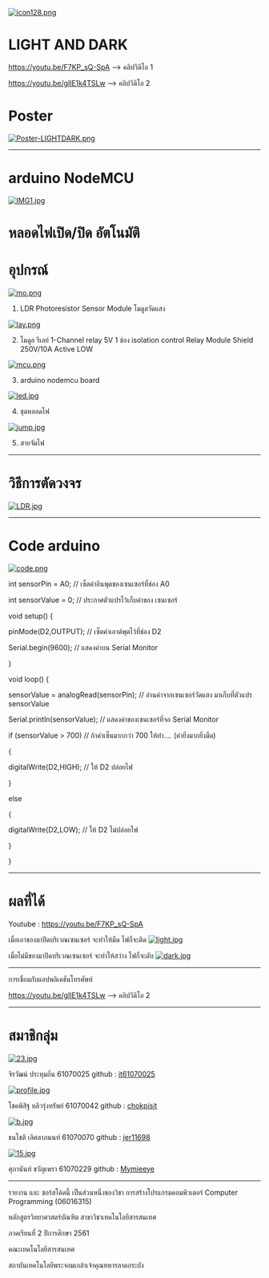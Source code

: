 [![icon128.png](https://i.postimg.cc/J7pFtT8k/icon128.png)](https://postimg.cc/ThW04Jpd) 
# LIGHT AND DARK

https://youtu.be/F7KP_sQ-SpA  -->  คลิปวิดิโอ 1

https://youtu.be/gIlE1k4TSLw  -->  คลิปวิดิโอ 2

# Poster
[![Poster-LIGHTDARK.png](https://i.postimg.cc/VLyJ7hYX/Poster-LIGHTDARK.png)](https://postimg.cc/c6m1CXtJ)

--------------------------------------------------------------------------------------------------------------------------------------------
# arduino NodeMCU
[![IMG1.jpg](https://i.postimg.cc/fyYp3sfj/IMG1.jpg)](https://postimg.cc/9wFJSvSr)
# หลอดไฟเปิด/ปิด อัตโนมัติ

# อุปกรณ์
[![mo.png](https://i.postimg.cc/43bZmrXg/mo.png)](https://postimg.cc/qtRWFDtb)

1. LDR Photoresistor Sensor Module โมดูลวัดแสง

[![lay.png](https://i.postimg.cc/W4SCRj2h/lay.png)](https://postimg.cc/t1Z2PKnj)

2. โมดูล รีเลย์ 1-Channel relay 5V 1 ช่อง isolation control Relay Module Shield 250V/10A Active LOW

[![mcu.png](https://i.postimg.cc/9F6j1WM2/mcu.png)](https://postimg.cc/BXBynfH7)

3. arduino nodemcu board

[![led.jpg](https://i.postimg.cc/fW3zvqKx/led.jpg)](https://postimg.cc/grWbzD1J)

4. ชุดหลอดไฟ

[![jump.jpg](https://i.postimg.cc/PrYdgL0J/jump.jpg)](https://postimg.cc/6y6sRQWx)

5. สายจัมไฟ

--------------------------------------------------------------------------------------------------------------------------------------------

# วิธีการตัดวงจร
[![LDR.jpg](https://i.postimg.cc/zBKdzrNC/LDR.jpg)](https://postimg.cc/vg87hCcT)

--------------------------------------------------------------------------------------------------------------------------------------------

# Code arduino
[![code.png](https://i.postimg.cc/HxdMMD54/code.png)](https://postimg.cc/LqQhdWxn)


int sensorPin = A0; // เซ็ตค่าอินพุตของเซนเซอร์ที่ช่อง A0

int sensorValue = 0; // ประกาศตัวแปรไว้เก็บค่าของ เซนเซอร์


void setup() {

pinMode(D2,OUTPUT); // เซ็ตค่าเอาต์พุตไว้ที่ช่อง D2

Serial.begin(9600); // แสดงค่าบน Serial Monitor

}


void loop() {

sensorValue = analogRead(sensorPin); // อ่านค่าจากเซนเซอร์วัดแสง มาเก็บที่ตัวแปร sensorValue

Serial.println(sensorValue); // แสดงค่าของเซนเซอร์ที่จอ Serial Monitor

if (sensorValue > 700) // ถ้าค่าเซ็นมากกว่า 700 ให้ทำ.... (ค่ายิ่งมากยิ่งมืด)

{

digitalWrite(D2,HIGH); // ให้ D2 ปล่อยไฟ

}

else

{

digitalWrite(D2,LOW); // ให้ D2 ไม่ปล่อยไฟ

}

}

--------------------------------------------------------------------------------------------------------------------------------------------

# ผลที่ได้

Youtube :  https://youtu.be/F7KP_sQ-SpA

เมื่อเอาของมาปิดบริเวณเซนเซอร์ จะทำให้มืด ไฟก็จะติด
[![light.jpg](https://i.postimg.cc/rybmX2mn/light.jpg)](https://postimg.cc/Sj6qC5cC)

เมื่อไม่มีของมาปิดบริเวณเซนเซอร์ จะทำให้สว่าง ไฟก็จะดับ
[![dark.jpg](https://i.postimg.cc/Nf9K5fSv/dark.jpg)](https://postimg.cc/w7zqrH9w)

--------------------------------------------------------------------------------------------------------------------------------------------

การเชื่อมกับแอปพลิเคชันโทรศัพท์


https://youtu.be/gIlE1k4TSLw  -->  คลิปวิดิโอ 2


--------------------------------------------------------------------------------------------------------------------------------------------
# สมาชิกลุ่ม

[![23.jpg](https://i.postimg.cc/q7VtyVnD/23.jpg)](https://postimg.cc/RWdVxYgw)

จิรวัฒน์ ประทุมถิ่น 61070025 github : [it61070025](https://github.com/it61070025)

[![profile.jpg](https://i.postimg.cc/ydSsPkHF/profile.jpg)](https://postimg.cc/ZBZGYY0R)

โชคพิสิฐ หลิวรุ่งทรัพย์ 61070042 github : [chokpisit](https://github.com/chokpisit)

[![b.jpg](https://i.postimg.cc/C5syP86f/b.jpg)](https://postimg.cc/q6qZgNrk)

ธนโชติ  เลิศลาภนนท์ 61070070  github : [jer11698](https://github.com/jer11698)

[![15.jpg](https://i.postimg.cc/SRr57hJ6/15.jpg)](https://postimg.cc/8f7tNxdc)

ศุภานันท์ ขวัญเพรา 61070229   github : [Mymieeye](https://github.com/Mymieeye)

--------------------------------------------------------------------------------------------------------------------------------------------

รายงาน และ ซอร์สโค้ดนี้ เป็นส่วนหนึ่งของวิชา การสร้างโปรแกรมคอมพิวเตอร์ Computer Programming (06016315)

หลักสูตรวิทยาศาสตร์บัณฑิต สาขาวิชาเทคโนโลยีสารสนเทศ

ภาคเรียนที่ 2 ปีการศึกษา 2561

คณะเทคโนโลยีสารสนเทศ

สถาบันเทคโนโลยีพระจอมเกล้าเจ้าคุณทหารลาดกระบัง
